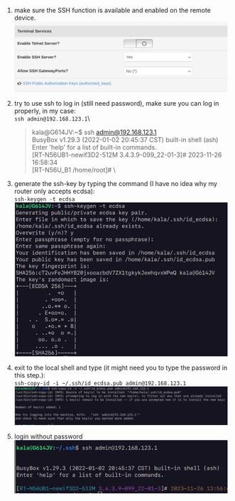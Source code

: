 1. make sure the SSH function is available and enabled on the remote device. \
   ![image](./images/1.png)

2. try to use ssh to log in (still need password), make sure you can log in properly, in my case:\
   `ssh admin@192.168.123.1`\
   >kala@G614JV:~$ ssh admin@192.168.123.1\
   >BusyBox v1.29.3 (2022-01-02 20:45:37 CST) built-in shell (ash)\
   >Enter 'help' for a list of built-in commands.\
   >[RT-N56UB1-newif3D2-512M 3.4.3.9-099_22-01-3]# 2023-11-26 16:58:34\
   >[RT-N56U_B1 /home/root]# \


3. generate the ssh-key by typing the command (I have no idea why my router only accepts ecdsa):\
   `ssh-keygen -t ecdsa`\
   ![image](./images/3.png)

4. exit to the local shell and type (it might need you to type the password in this step.):\
   `ssh-copy-id -i ~/.ssh/id_ecdsa.pub admin@192.168.123.1`\
   ![image](./images/4.png)

5. login without password\
   ![image](./images/5.png)
